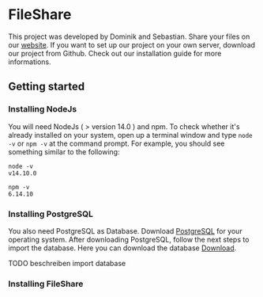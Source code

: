 # FileShare

This project was developed by Dominik and Sebastian. Share your files on our [website](123.123). If you want to set up our project on your own server, download our project from Github. Check out our installation guide for more informations.

## Getting started

### Installing NodeJs

You will need NodeJs ( > version 14.0 ) and npm. To check whether it's already installed on your system, open up a terminal window and type `node -v` or `npm -v` at the command prompt. For example, you should see something similar to the following:

```
node -v
v14.10.0

npm -v
6.14.10
```

### Installing PostgreSQL

You also need PostgreSQL as Database. Download [PostgreSQL](https://www.postgresql.org/download/) for your operating system. After downloading PostgreSQL, follow the next steps to import the database. Here you can download the database [Download](database).

TODO beschreiben import database

### Installing FileShare
